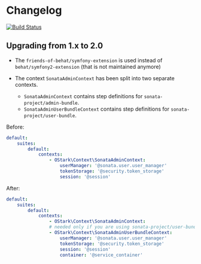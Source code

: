 # Changelog

[![Build Status](https://travis-ci.org/OskarStark/SonataAdminBehatContext.svg?branch=master)](https://travis-ci.org/OskarStark/SonataAdminBehatContext)

## Upgrading from 1.x to 2.0

- The `friends-of-behat/symfony-extension` is used instead of `behat/symfony2-extension` (that is not maintained anymore)
- The context `SonataAdminContext` has been split into two separate contexts.

  - `SonataAdminContext` contains step definitions for `sonata-project/admin-bundle`.
  - `SonataAdminUserBundleContext` contains step definitions for `sonata-project/user-bundle`.

Before:
```yaml
default:
    suites:
        default:
            contexts:
                - OStark\Context\SonataAdminContext:
                    userManager: '@sonata.user.user_manager'
                    tokenStorage: '@security.token_storage'
                    session: '@session'
```

After:
```yaml
default:
    suites:
        default:
            contexts:
                - OStark\Context\SonataAdminContext:
                # needed only if you are using sonata-project/user-bundle
                - OStark\Context\SonataAdminUserBundleContext:    
                    userManager: '@sonata.user.user_manager'
                    tokenStorage: '@security.token_storage'
                    session: '@session'
                    container: '@service_container'
```

